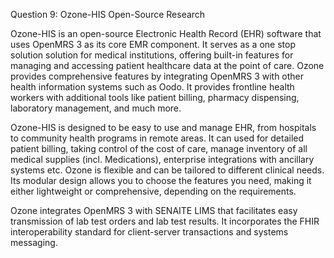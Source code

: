 Question 9: Ozone-HIS Open-Source Research

Ozone-HIS is an open-source Electronic Health Record (EHR) software that uses OpenMRS 3 as its core EMR component. It serves as a one stop solution solution for medical institutions, offering built-in features for managing and accessing patient healthcare data at the point of care. Ozone provides comprehensive features by integrating OpenMRS 3 with other health information systems such as Oodo. It provides frontline health workers with additional tools like patient billing, pharmacy dispensing, laboratory management, and much more. 

Ozone-HIS is designed to be easy to use and manage EHR, from hospitals to community health programs in remote areas. It can  used for detailed patient billing, taking control of the cost of care, manage inventory of all medical supplies (incl. Medications), enterprise integrations with ancillary systems etc. Ozone is flexible and can be tailored to different clinical needs. Its modular design allows you to choose the features you need, making it either lightweight or comprehensive, depending on the requirements.

Ozone integrates OpenMRS 3 with SENAITE LIMS that facilitates easy transmission of lab test orders and lab test results. It incorporates the FHIR interoperability standard for client-server transactions and systems messaging.
